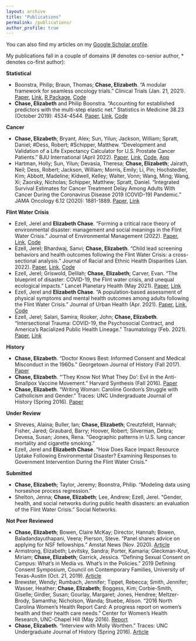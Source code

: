 ```yaml
---
layout: archive
title: "Publications"
permalink: /publications/
author_profile: true
---
```


You can also find my articles on my [Google Scholar profile](https://scholar.google.com/citations?user=9Q2OtfwAAAAJ&hl=en). 

My publications fall in a couple of domains (# denotes co-senior author, * denotes co-first author):

**Statistical**
- Boonstra, Philip; Braun, Thomas; **Chase, Elizabeth**. “A modular framework for seamless oncology trials.” Clinical Trials (Jan. 21, 2021). [Paper](https://elizabethchase.github.io/files/boonstra_seamless.pdf), [Link](https://pubmed.ncbi.nlm.nih.gov/33478274/), [R Package](https://github.com/elizabethchase/seamlesssim),  [Code](https://github.com/psboonstra/seamlesstrialdesign)
- **Chase, Elizabeth** and Philip Boonstra. “Accounting for established predictors with the multi-step elastic net.” Statistics in Medicine 38.23 (October 2019): 4534-4544. [Paper](https://elizabethchase.github.io/files/chase_elasticnet.pdf), [Link](https://pubmed.ncbi.nlm.nih.gov/31313344/), [Code](https://github.com/elizabethchase/MSEN)

**Cancer**
- **Chase, Elizabeth**; Bryant, Alex; Sun, Yilun; Jackson, William; Spratt, Daniel; #Dess, Robert; #Schipper, Matthew. “Development and Validation of a Life Expectancy Calculator for U.S. Prostate Cancer Patients.” BJU International (April 2022). [Paper](https://elizabethchase.github.io/files/chase_occam.pdf), [Link](https://pubmed.ncbi.nlm.nih.gov/35373440/), [Code](https://github.com/elizabethchase/PCOtherCause), [App](http://occam-cap.org/)
- Hartman, Holly; Sun, Yilun; Devasia, Theresa; **Chase, Elizabeth**; Jairath, Neil; Dess, Robert; Jackson, William; Morris, Emily; Li, Pin; Hochstedler, Kim; Abbott, Madeline; Kidwell, Kelley; Walter, Vonn; Wang, Ming; Wang, Xi; Zaorsky, Nicholas; Schipper, Matthew; Spratt, Daniel. “Integrated Survival Estimates for Cancer Treatment Delay Among Adults With Cancer During the Coronavirus Disease 2019 (COVID-19) Pandemic.” JAMA Oncology 6.12 (2020): 1881-1889. [Paper](https://elizabethchase.github.io/files/hartman_onccovid.pdf), [Link](https://pubmed.ncbi.nlm.nih.gov/33119036/)

**Flint Water Crisis**
- Ezell, Jerel and **Elizabeth Chase**. “Forming a critical race theory of environmental disaster: management and social meanings in the Flint Water Crisis.” Journal of Environmental Management (2022). [Paper](https://elizabethchase.github.io/files/Ezell2022_CRT.pdf), [Link](https://www.sciencedirect.com/science/article/pii/S0301479722014591), [Code](https://github.com/elizabethchase/Flint_Community_Engagement/blob/master/paperthree_politics.Rmd)
- Ezell, Jerel; Bhardwaj, Sanvi; **Chase, Elizabeth**. “Child lead screening behaviors and health outcomes following the Flint Water Crisis: a cross-sectional analysis.” Journal of Racial and Ethnic Health Disparities (Jan. 2022). [Paper](https://elizabethchase.github.io/files/Ezell2022_child.pdf), [Link](https://pubmed.ncbi.nlm.nih.gov/35041153/), [Code](https://github.com/elizabethchase/Flint_Community_Engagement/blob/master/papertwo_child_health.Rmd)
- Ezell, Jerel; Griswold, Delilah; **Chase, Elizabeth**; Carver, Evan. “The blueprint of disaster: COVID-19, the Flint water crisis, and unequal ecological impacts.” Lancet Planetary Health (May 2021). [Paper](https://elizabethchase.github.io/files/ezell2021_blueprint.pdf), [Link](https://www.thelancet.com/journals/lanplh/article/PIIS2542-5196(21)00076-0/fulltext)
- Ezell, Jerel and **Elizabeth Chase**. “A population-based assessment of physical symptoms and mental health outcomes among adults following the Flint Water Crisis.” Journal of Urban Health (Apr. 2021). [Paper](https://elizabethchase.github.io/files/ezell2021_adult.pdf), [Link](https://pubmed.ncbi.nlm.nih.gov/33788147/), [Code](https://github.com/elizabethchase/Flint_Community_Engagement/blob/master/paperone_adult_health.Rmd)
- Ezell, Jerel; Salari, Samira; Rooker, John; **Chase, Elizabeth**. “Intersectional Trauma: COVID-19, the Psychosocial Contract, and America’s Racialized Public Health Lineage.” Traumatology (Feb. 2021). [Paper](https://elizabethchase.github.io/files/ezell2021_intersectional.pdf), [Link](https://psycnet.apa.org/record/2021-10112-001)

**History**
- **Chase, Elizabeth**. “Doctor Knows Best: Informed Consent and Medical Misconduct in the 1960s.” Georgetown Journal of History (Fall 2017). [Paper](https://elizabethchase.github.io/files/chase_informedconsent.pdf) 
- **Chase, Elizabeth**. “’They Know Not What They Do’: Evil in the Anti-Smallpox Vaccine Movement.” Harvard Synthesis (Fall 2016). [Paper](https://elizabethchase.github.io/files/chase_smallpoxvaccination.pdf) 
- **Chase, Elizabeth**. “Writing Woman: Caroline Gordon’s Struggle with Catholicism and Gender.” Traces: UNC Undergraduate Journal of History (Spring 2016). [Paper](https://elizabethchase.github.io/files/chase_carolinegordon.pdf) 

**Under Review**
- Shreves, Alaina; Buller, Ian; **Chase, Elizabeth**; Creutzfeldt, Hannah; Fisher, Jared; Graubard, Barry; Hoover, Robert; Silverman, Debra; Devesa, Susan; Jones, Rena. “Geographic patterns in U.S. lung cancer mortality and cigarette smoking.” 
- Ezell, Jerel and **Elizabeth Chase**. “How Does Race Impact Resource Uptake Following Environmental Disaster? Examining Responses to Government Intervention During the Flint Water Crisis.” 

**Submitted**
- **Chase, Elizabeth**; Taylor, Jeremy; Boonstra, Philip. “Modeling data using horseshoe process regression.”
- Shelton, Jenna; **Chase, Elizabeth**; Lee, Andrew; Ezell, Jerel. “Gender, health, and social networks during public health disasters: an evaluation of the Flint Water Crisis.” Social Networks.

**Not Peer Reviewed**
- **Chase, Elizabeth**; Bowen, Claire McKay; Director, Hannah; Bowen, Baladandayuthapani, Veera; Pierson, Steve. “Panel shares advice on applying for NSF fellowships.” Amstat News (Nov. 2020). [Article](https://magazine.amstat.org/blog/2020/11/01/nsfpanel/) 
- Armstrong, Elizabeth; Levitsky, Sandra; Porter, Kamaria; Gleckman-Krut, Miriam; **Chase, Elizabeth**; Garrick, Jessica. “Defining Sexual Consent on Campus: What’s in Media vs. What’s in the Policies.” 2019 Defining Consent Symposium, Council on Contemporary Families, University of Texas-Austin (Oct. 21, 2019). [Article](https://sites.utexas.edu/contemporaryfamilies/2019/10/21/defining-consent-symposium-2019-armstrong-et-al-defining-sexual-consent-on-campus/) 
- Brewster, Wendy; Rumbach, Jennifer; Tippet, Rebecca; Smith, Jennifer; Wasser, Heather; **Chase, Elizabeth**; Boggess, Kim; Corbie-Smith, Giselle; Girdler, Susan; Gourlay, Margaret; Jones, Hendree; Meltzer-Brody, Samantha; Nicholson, Wanda; Stuebe, Alison. “2016 North Carolina Women’s Health Report Card: A progress report on women’s health and their health care needs.” Center for Women’s Health Research, UNC-Chapel Hill (May 2016). [Report](https://elizabethchase.github.io/files/NC_womens_health.pdf) 
- **Chase, Elizabeth**. “Interview with Molly Worthen.” Traces: UNC Undergraduate Journal of History (Spring 2016). [Article](https://elizabethchase.github.io/files/chase_interview_mw.pdf) 
